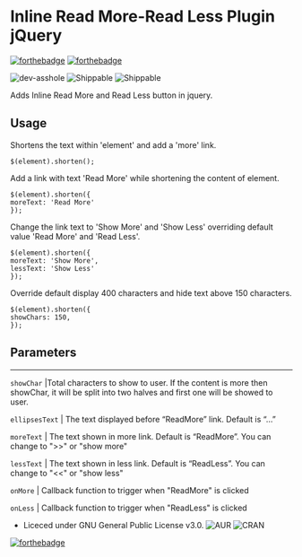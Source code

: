 # Inline Read More-Read Less Plugin jQuery

[![forthebadge](https://forthebadge.com/images/badges/fuck-it-ship-it.svg)](https://github.com/vishvega/Inline-Read_More-Read_Less-button/)  [![forthebadge](https://forthebadge.com/images/badges/does-not-contain-treenuts.svg)](https://github.com/vishvega/Inline-Read_More-Read_Less-button/)

![dev-asshole](https://img.shields.io/badge/developer-asshole-%230b50a7.svg) ![Shippable](https://img.shields.io/shippable/5444c5ecb904a4b21567b0ff.svg) ![Shippable](https://img.shields.io/badge/Developer-Single-%23a6a903.svg) 


Adds Inline Read More and  Read Less button in jquery.


## Usage

Shortens the text within 'element' and add a 'more' link.

    $(element).shorten();

Add a link with text 'Read More' while shortening the content of element.

	$(element).shorten({
	moreText: 'Read More'
	});

Change the link text to 'Show More' and 'Show Less' overriding default value 'Read More' and 'Read Less'.

	$(element).shorten({
	moreText: 'Show More',
	lessText: 'Show Less'
	});

Override default display 400 characters and hide text above 150 characters.

	$(element).shorten({
	showChars: 150,
	});


Parameters
----------

-------------------------------------------------------------------------------------------------------------------------------
`showChar`			|Total characters to show to user. If the content is more then showChar, it will be split into two halves and first one will be showed to user. 

`ellipsesText`	| The text displayed before “ReadMore” link. Default is “…”  

`moreText`			| The text shown in more link. Default is “ReadMore”. You can change to ">>" or "show more" 

`lessText` 			| The text shown in less link. Default is “ReadLess”. You can change to "<<" or "show less"

`onMore` 				| Callback function to trigger when "ReadMore" is clicked 

`onLess` 				| Callback function to trigger when "ReadLess" is clicked


- Liceced under GNU General Public License v3.0. ![AUR](https://img.shields.io/aur/license/yaourt.svg) ![CRAN](https://img.shields.io/cran/l/devtools.svg)



[![forthebadge](https://forthebadge.com/images/badges/built-with-love.svg)](https://github.com/vishvega/Inline-Read_More-Read_Less-button/)



